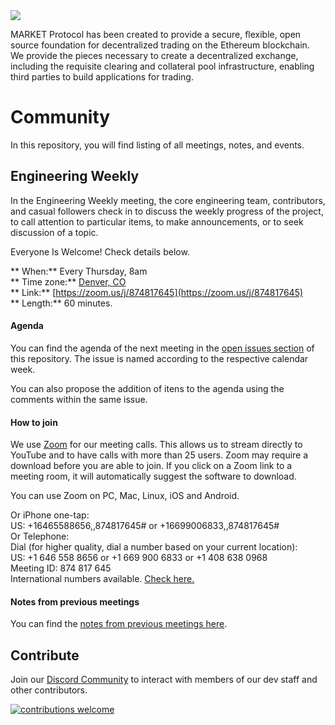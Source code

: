 <img src="https://github.com/MARKETProtocol/dApp/blob/master/src/img/MARKETProtocol-Light.png?raw=true" align="middle">

MARKET Protocol has been created to provide a secure, flexible, open source foundation for decentralized trading on the Ethereum blockchain. We provide the pieces necessary to create a decentralized exchange, including the requisite clearing and collateral pool infrastructure, enabling third parties to build applications for trading.

# Community

In this repository, you will find listing of all meetings, notes, and events.

## Engineering Weekly 

In the Engineering Weekly meeting, the core engineering team, contributors, and casual followers check in to discuss the weekly progress of the project, to call attention to particular items, to make announcements, or to seek discussion of a topic.

Everyone Is Welcome! Check details below.

** When:** Every Thursday, 8am  
** Time zone:** [Denver, CO](https://www.timeanddate.com/worldclock/usa/denver)  
** Link:** [https://zoom.us/j/874817645](https://zoom.us/j/874817645)  
** Length:** 60 minutes.  

#### Agenda

You can find the agenda of the next meeting in the [open issues section](https://github.com/MARKETProtocol/community/issues) of this repository. The issue is named according to the respective calendar week.

You can also propose the addition of itens to the agenda using the comments within the same issue.

#### How to join  

We use [Zoom](https://zoom.us/download) for our meeting calls. This allows us to stream directly to YouTube and to have calls with more than 25 users. Zoom may require a download before you are able to join. If you click on a Zoom link to a meeting room, it will automatically suggest the software to download.

You can use Zoom on PC, Mac, Linux, iOS and Android.

Or iPhone one-tap:     
US: +16465588656,,874817645# or +16699006833,,874817645#  
Or Telephone:  
Dial (for higher quality, dial a number based on your current location):  
US: +1 646 558 8656 or +1 669 900 6833 or +1 408 638 0968  
Meeting ID: 874 817 645  
International numbers available. [Check here.](https://zoom.us/u/S7u4IVa9)  

#### Notes from previous meetings

You can find the [notes from previous meetings here](https://github.com/MARKETProtocol/community/tree/master/meeting-notes).

## Contribute

Join our [Discord Community](https://www.marketprotocol.io/discord) to interact with members of our dev staff and other contributors.

[![contributions welcome](https://img.shields.io/badge/contributions-welcome-brightgreen.svg?style=flat)](https://github.com/dwyl/esta/issues)
